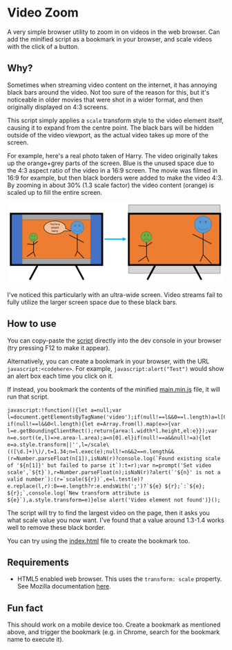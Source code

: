 # Video Zoom
A very simple browser utility to zoom in on videos in the web browser.
Can add the minified script as a bookmark in your browser, and scale videos with the click of a button.

## Why?
Sometimes when streaming video content on the internet, it has annoying black bars around the video.
Not too sure of the reason for this, but it's noticeable in older movies that were shot in a wider format, and then originally
displayed on 4:3 screens.

This script simply applies a `scale` transform style to the video element itself, causing it to expand from the centre point.
The black bars will be hidden outside of the video viewport, as the actual video takes up more of the screen.

For example, here's a real photo taken of Harry. The video originally takes up the orange+grey parts of the screen. Blue is the unused space due to the 4:3 aspect ratio of the video in a 16:9 screen. The movie was filmed in 16:9 for example, but then black borders were added to make the video 4:3.
By zooming in about 30% (1.3 scale factor) the video content (orange) is scaled up to fill the entire screen. 

![example](./res/example.png)

I've noticed this particularly with an ultra-wide screen. Video streams fail to fully utilize the larger screen space due to these black bars.

## How to use
You can copy-paste the [script](./main.js) directly into the dev console in your browser (try pressing F12 to make it appear).

Alternatively, you can create a bookmark in your browser, with the URL `javascript:<codehere>`.
For example, `javascript:alert("Test")` would show an alert box each time you click on it.

If instead, you bookmark the contents of the minified [main.min.js](./main.min.js) file, it will run that script.

```
javascript:!function(){let a=null;var l=document.getElementsByTagName('video');if(null!==l&&0==l.length)a=l[0];else if(null!==l&&0<l.length){let e=Array.from(l).map(e=>{var l=e.getBoundingClientRect();return{area:l.width*l.height,el:e}});var n=e.sort((e,l)=>e.area-l.area);a=n[0].el}if(null!==a&&null!=a){let e=a.style.transform||'',l=/scale\(([\d.]+)\)/,t=1.34;n=l.exec(e);null!=n&&2==n.length&&(r=Number.parseFloat(n[1]),isNaN(r)?console.log(`Found existing scale of '${n[1]}' but failed to parse it`):t=r);var n=prompt('Set video scale',`${t}`),r=Number.parseFloat(n);isNaN(r)?alert(`'${n}' is not a valid number`):(r=`scale(${r})`,e=l.test(e)?e.replace(l,r):0==e.length?r:e.endsWith(';')?`${e} ${r};`:`${e}; ${r};`,console.log(`New transform attribute is ${e}`),a.style.transform=e)}else alert('Video element not found')}();
```

The script will try to find the largest video on the page, then it asks you what scale value you now want.
I've found that a value around 1.3-1.4 works well to remove these black border.

You can try using the [index.html](./index.html) file to create the bookmark too.

## Requirements
- HTML5 enabled web browser. This uses the `transform: scale` property. See Mozilla documentation [here](https://developer.mozilla.org/en-US/docs/Web/CSS/transform-function/scale()).

## Fun fact
This should work on a mobile device too. Create a bookmark as mentioned above, and trigger the bookmark (e.g. in Chrome, search for the bookmark name to execute it).